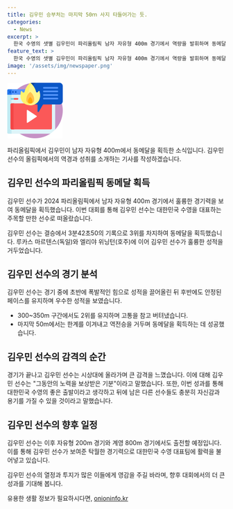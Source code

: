 ```yaml
---
title: 김우민 승부처는 마지막 50ｍ 사지 타들어가는 듯.
categories:
  - News
excerpt: >
  한국 수영의 샛별 김우민이 파리올림픽 남자 자유형 400m 경기에서 역량을 발휘하며 동메달을 획득했다. 전반에 폭발적인 힘을 발휘하고 후반에 페이스를 유지한 그는 12년 만에 한국 수영의 올림픽 메달을 획득했고, 박태환 이후 처음으로 한국 수영의 메달 경기를 잇는 업적을 이뤘다. 김우민의 노력과 감동적인 순간을 함께 하고 싶은 사람들은 많을 것으로 예상된다.김우민은 27일(현지시간) 파리 라 데팡스 아레나에서 열린 2024파리올림픽 남자 400m 결승에서 역량을 발휘하며 동메달을 획득했다.
feature_text: >
  한국 수영의 샛별 김우민이 파리올림픽 남자 자유형 400m 경기에서 역량을 발휘하며 동메달을 획득했다. 전반에 폭발적인 힘을 발휘하고 후반에 페이스를 유지한 그는 12년 만에 한국 수영의 올림픽 메달을 획득했고, 박태환 이후 처음으로 한국 수영의 메달 경기를 잇는 업적을 이뤘다. 김우민의 노력과 감동적인 순간을 함께 하고 싶은 사람들은 많을 것으로 예상된다.김우민은 27일(현지시간) 파리 라 데팡스 아레나에서 열린 2024파리올림픽 남자 400m 결승에서 역량을 발휘하며 동메달을 획득했다.
image: '/assets/img/newspaper.png'
---
```


<p><img src="/assets/img/news.png" alt="rentncar 속보" /></p>

<p>파리올림픽에서 김우민이 남자 자유형 400m에서 동메달을 획득한 소식입니다. 김우민 선수의 올림픽에서의 역경과 성취를 소개하는 기사를 작성하겠습니다.</p>

<h2 data-ke-size="size26">김우민 선수의 파리올림픽 동메달 획득</h2>

<p>김우민 선수가 2024 파리올림픽에서 남자 자유형 400m 경기에서 훌륭한 경기력을 보여 동메달을 획득했습니다. 이번 대회를 통해 김우민 선수는 대한민국 수영을 대표하는 주목할 만한 선수로 떠올랐습니다.</p>

<p data-ke-size="size16">김우민 선수는 결승에서 3분42초50의 기록으로 3위를 차지하여 동메달을 획득했습니다. 루카스 마르텐스(독일)와 엘리야 위닝턴(호주)에 이어 김우민 선수가 훌륭한 성적을 거두었습니다.</p>

<h2 data-ke-size="size26">김우민 선수의 경기 분석</h2>

<p>김우민 선수는 경기 중에 초반에 폭발적인 힘으로 성적을 끌어올린 뒤 후반에도 안정된 페이스를 유지하며 우수한 성적을 보였습니다.</p>

<ul>
    <li>300~350m 구간에서도 2위를 유지하며 고통을 참고 버텨냈습니다.</li>
    <li>마지막 50m에서는 한계를 이겨내고 역전승을 거두며 동메달을 획득하는 데 성공했습니다.</li>
</ul>

<h2 data-ke-size="size26">김우민 선수의 감격의 순간</h2>

<p>경기가 끝나고 김우민 선수는 시상대에 올라가며 큰 감격을 느꼈습니다. 이에 대해 김우민 선수는 "그동안의 노력을 보상받은 기분"이라고 말했습니다. 또한, 이번 성과를 통해 대한민국 수영의 좋은 출발이라고 생각하고 뒤에 남은 다른 선수들도 충분히 자신감과 용기를 가질 수 있을 것이라고 말했습니다.</p>

<h2 data-ke-size="size26">김우민 선수의 향후 일정</h2>

<p>김우민 선수는 이후 자유형 200m 경기와 계영 800m 경기에서도 출전할 예정입니다. 이를 통해 김우민 선수가 보여준 탁월한 경기력으로 대한민국 수영 대표팀에 활력을 불어넣고 있습니다.</p>

<p>김우민 선수의 열정과 투지가 많은 이들에게 영감을 주길 바라며, 향후 대회에서의 더 큰 성과를 기대해 봅니다.</p>
유용한 생활 정보가 필요하시다면, <a href="https://onioninfo.kr" rel="dofollow">onioninfo.kr</a>


